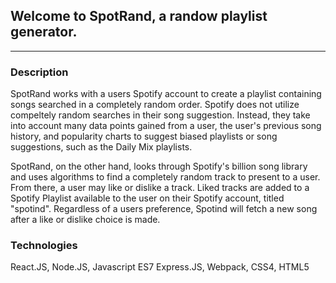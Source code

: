 ## Welcome to SpotRand, a randow playlist generator. 

***

### Description

SpotRand works with a users Spotify account to create a playlist containing songs searched in a completely random order. Spotify does not utilize compeltely random 
searches in their song suggestion. Instead, they take into account many data points gained from a user, the user's previous song history, and popularity charts
to suggest biased playlists or song suggestions, such as the Daily Mix playlists.

SpotRand, on the other hand, looks through Spotify's billion song library and uses algorithms to find a completely random track to present to a user. From there, 
a user may like or dislike a track. Liked tracks are added to a Spotify Playlist available to the user on their Spotify account, titled "spotind". Regardless of a users
preference, Spotind will fetch a new song after a like or dislike choice is made. 

### Technologies


React.JS, Node.JS, Javascript ES7 Express.JS, Webpack, CSS4, HTML5


